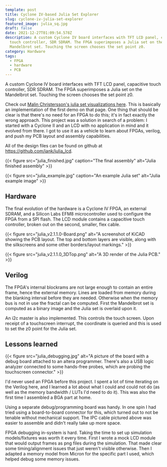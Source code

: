 ```yaml
---
template: post
title: Cyclone IV-based Julia Set Explorer
slug: cyclone-iv-julia-set-explorer
featured_image: julia_sq.jpg
draft: false
date: 2021-12-27T01:09:54.578Z
description: A custom Cyclone IV board interfaces with TFT LCD panel, capacitive
  touch controller, SDR SDRAM. The FPGA superimposes a Julia set on the
  Mandelbrot set. Touching the screen chooses the set point z0.
category: Hardware
tags:
  - FPGA
  - hardware
  - PCB
---
```

A custom Cyclone IV board interfaces with TFT LCD panel, capacitive touch controller, SDR SDRAM. The FPGA superimposes a Julia set on the Mandelbrot set. Touching the screen chooses the set point z0.

Check out [Malin Christersson's julia set visualizations here](http://www.malinc.se/m/JuliaSets.php). This is basically an implementation of the first demo on that page. One thing that should be clear is that there's no need for an FPGA to do this; it's in fact exactly the wrong approach. This project was a solution in search of a problem: I started with a Cyclone II and an LCD with no application in mind and it evolved from there. I got to use it as a vehicle to learn about FPGAs, verilog, and push my PCB layout and assembly capabilities.

All of the design files can be found on github at <https://github.com/iank/julia_lcd>.

{{< figure src="julia_finished.jpg" caption="The final assembly" alt="Julia finished assembly" >}}

{{< figure src="julia_example.jpg" caption="An example Julia set" alt="Julia example image" >}}

## Hardware

The final evolution of the hardware is a Cyclone IV FPGA, an external SDRAM, and a Silicon Labs EFM8 microcontroller used to configure the FPGA from a SPI flash. The LCD module contains a capacitive touch controller, broken out on the second, smaller, flex cable.

{{< figure src="julia_v2.1.1.0-Board.png" alt="A screenshot of KiCAD showing the PCB layout. The top and bottom layers are visible, along with the silkscreens and some other borders/layout markings." >}}

{{< figure src="julia_v2.1.1.0_3DTop.png" alt="A 3D render of the Julia PCB." >}}

## Verilog

The FPGA's internal blockrams are not large enough to contain an entire frame, hence the external memory. Lines are loaded from memory during the blanking interval before they are needed. Otherwise when the memory bus is not in use the fractal can be computed. First the Mandelbrot set is computed as a binary image and the Julia set is overlaid upon it.

An i2c master is also implemented. This controls the touch screen. Upon receipt of a touchscreen interrupt, the coordinate is queried and this is used to set the z0 point for the Julia set.

## Lessons learned

{{< figure src="julia_debugging.jpg" alt="A picture of the board with a debug board attached to an altera programmer. There's also a USB logic analyzer connected to some hands-free probes, which are probing the touchscreen connector." >}}

I'd never used an FPGA before this project. I spent a lot of time iterating on the Verilog here, and I learned a lot about what I could and could not do (as well as the memory bandwidth / LUTs I'd need to do it). This was also the first time I assembled a BGA part at home.

Using a separate debug/programming board was handy. In one spin I had tried using a board-to-board connector for this, which turned out to not be tenable without mechanical support. The IPC cable pictured above was easier to assemble and didn't really take up more space.

FPGA debugging in-system is hard. Taking the time to set up simulation models/fixtures was worth it every time. First I wrote a mock LCD module that would output frames as png files during the simulation. That made clear some timing/alignment issues that just weren't visible otherwise. Then I adapted a memory model from Micron for the specific part I used, which helped debug some memory issues.
